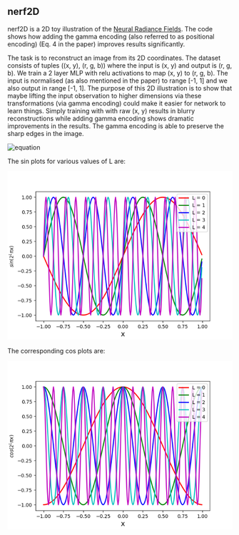 ## nerf2D 

nerf2D is a 2D toy illustration of the [Neural Radiance Fields](http://www.matthewtancik.com/nerf). The code shows how adding the gamma encoding (also referred to as positional encoding) (Eq. 4 in the paper) improves results significantly. 

The task is to reconstruct an image from its 2D coordinates. The dataset consists of tuples ((x, y), (r, g, b)) where the input is (x, y) and output is (r, g, b). We train a 2 layer MLP with relu activations to map (x, y) to (r, g, b). The input is normalised (as also mentioned in the paper) to range [-1, 1] and we also output in range [-1, 1]. The purpose of this 2D illustration is to show that maybe lifting the input observation to higher dimensions via these transformations (via gamma encoding) could make it easier for network to learn things. Simply training with with raw (x, y) results in blurry reconstructions while adding gamma encoding shows dramatic improvements in the results. The gamma encoding is able to preserve the sharp edges in the image. 

![equation](https://latex.codecogs.com/gif.latex?\dpi{200}&space;\large&space;\gamma(p)&space;=&space;[\sin(\pi&space;x),&space;\cos(\pi&space;x),&space;\sin(\pi&space;y),&space;\cos(\pi&space;y),&space;\sin(2\pi&space;x),&space;\cos(2\pi&space;x),\sin(2\pi&space;y),&space;\cos(2\pi&space;y),.....,&space;\sin(2^{L-1}\pi&space;x),&space;\cos(2^{L-1}\pi&space;x),&space;\sin(2^{L-1}\pi&space;y),&space;\cos(2^{L-1}\pi&space;y)&space;])

The sin plots for various values of L are:

![Sin-Plots](sin.png)

The corresponding cos plots are:

![Cos-Plots](cos.png)

